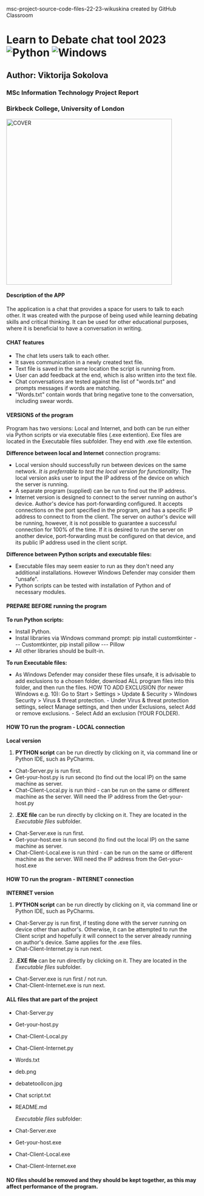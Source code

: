 msc-project-source-code-files-22-23-wikuskina created by GitHub Classroom

# Learn to Debate chat tool 2023 ![Python](https://img.shields.io/badge/python-3670A0?style=for-the-badge&logo=python&logoColor=ffdd54) ![Windows](https://img.shields.io/badge/Windows-0078D6?style=for-the-badge&logo=windows&logoColor=white)

## Author: Viktorija Sokolova
### MSc Information Technology Project Report
### Birkbeck College, University of London

<img width="436" alt="COVER" src="https://github.com/wikuskina/pythonProject7/assets/50303995/35bc507a-a837-4222-a4d2-47b3da92c961">

#### Description of the APP
The application is a chat that provides a space for users to talk to each other. It was created with the purpose of being used while learning debating skills and critical thinking. It can be used for other educational purposes, where it is beneficial to have a conversation in writing. 

#### CHAT features
- The chat lets users talk to each other.
- It saves communication in a newly created text file.
- Text file is saved in the same location the script is running from.
- User can add feedback at the end, which is also written into the text file.
- Chat conversations are tested against the list of "words.txt" and prompts messages if words are matching.
- "Words.txt" contain words that bring negative tone to the conversation, including swear words. 

#### VERSIONS of the program
Program has two versions: Local and Internet, and both can be run either via Python scripts or via executable files (.exe extention). Exe files are located in the 
Executable files subfolder. They end with .exe file extention. 

**Difference between local and Internet** connection programs:
- Local version should successfully run between devices on the same network. *It is preferrable to test the local version for functionality*. The local version asks user to input the IP address of the device on which the server is running.
- A separate program (supplied) can be run to find out the IP address.
- Internet version is designed to connect to the server running on author's device. Author's device has port-forwarding configured. It accepts connections on the port specified in the program, and has a specific IP address to connect to from the client. The server on author's device will be running, however, it is not possible to guarantee a successful connection for 100% of the time. If it is desired to run the server on another device, port-forwarding must be configured on that device, and its public IP address used in the client script.

**Difference between Python scripts and executable files:**
- Executable files may seem easier to run as they don't need any additional installations. However Windows Defender may consider them "unsafe".
- Python scripts can be tested with installation of Python and of necessary modules.

#### PREPARE BEFORE running the program
**To run Python scripts:**
- Install Python.
- Instal libraries via Windows command prompt: pip install customtkinter  --- Customtkinter, pip install pillow   --- Pillow
- All other libraries should be built-in.
  
**To run Executable files:**
- As Windows Defender may consider these files unsafe, it is advisable to add exclusions to a chosen folder, download ALL program files into this folder, and then run the files. HOW TO ADD EXCLUSION (for newer Windows e.g. 10): Go to Start > Settings > Update & Security > Windows Security > Virus & threat protection. - Under Virus & threat protection settings, select Manage settings, and then under Exclusions, select Add or remove exclusions. - Select Add an exclusion (YOUR FOLDER).

#### HOW TO run the program - LOCAL connection
**Local version** 
1. **PYTHON script** can be run directly by clicking on it, via command line or Python IDE, such as PyCharms.
- Chat-Server.py is run first.
- Get-your-host.py is run second (to find out the local IP) on the same machine as server.
- Chat-Client-Local.py is run third - can be run on the same or different machine as the server. Will need the IP address from the Get-your-host.py

2. **.EXE file** can be run directly by clicking on it. They are located in the *Executable files* subfolder.
- Chat-Server.exe is run first.
- Get-your-host.exe is run second (to find out the local IP) on the same machine as server.
- Chat-Client-Local.exe is run third - can be run on the same or different machine as the server. Will need the IP address from the Get-your-host.exe

#### HOW TO run the program - INTERNET connection
**INTERNET version** 
1. **PYTHON script** can be run directly by clicking on it, via command line or Python IDE, such as PyCharms.
- Chat-Server.py is run first, if testing done with the server running on device other than author's. Otherwise, it can be attempted to run the Client script and hopefully it will connect to the server already running on author's device. Same applies for the .exe files.
- Chat-Client-Internet.py is run next.

2. **.EXE file** can be run directly by clicking on it. They are located in the *Executable files* subfolder.
- Chat-Server.exe is run first / not run.
- Chat-Client-Internet.exe is run next.

#### ALL files that are part of the project
- Chat-Server.py
- Get-your-host.py
- Chat-Client-Local.py
- Chat-Client-Internet.py
- Words.txt 
- deb.png
- debatetoolIcon.jpg
- Chat script.txt
- README.md
  
  *Executable files* subfolder:
- Chat-Server.exe
- Get-your-host.exe
- Chat-Client-Local.exe
- Chat-Client-Internet.exe


#### NO files should be removed and they should be kept together, as this may affect performance of the program.
